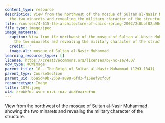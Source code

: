 ```yaml
---
content_type: resource
description: View from the northwest of the mosque of Sultan al-Nasir Muhammad showing
  the two minarets and revealing the military character of the structure.
file: /courses/4-615-the-architecture-of-cairo-spring-2002/2c0bbf02a98c812b1042d6df0a370f98_1070.jpeg
file_type: image/jpeg
image_metadata:
  caption: View from the northwest of the mosque of Sultan al-Nasir Muhammad showing
    the two minarets and revealing the military character of the structure.
  credit: ''
  image-alt: mosque of Sultan al-Nasir Muhammad
learning_resource_types: []
license: https://creativecommons.org/licenses/by-nc-sa/4.0/
ocw_type: OCWImage
parent_title: 10 - The Reign of Sultan al-Nasir Muhammad (1293-1341)
parent_type: CourseSection
parent_uid: b5a5d49b-2169-a890-6fd3-f15eef9cfc0f
resourcetype: Image
title: 1070.jpeg
uid: 2c0bbf02-a98c-812b-1042-d6df0a370f98
---
```

View from the northwest of the mosque of Sultan al-Nasir Muhammad showing the two minarets and revealing the military character of the structure.